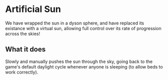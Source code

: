 # Artificial Sun

We have wrapped the sun in a dyson sphere, and have replaced its existance with a virtual sun, allowing full control over its rate of progression across the skies!

## What it does

Slowly and manually pushes the sun through the sky, going back to the game's default daylight cycle whenever anyone is sleeping (to allow beds to work correctly).
